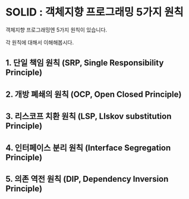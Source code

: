 # SOLID : 객체지향 프로그래밍 5가지 원칙

객체지향 프로그래밍엔 5가지 원칙이 있습니다.

각 원칙에 대해서 이해해봅시다.



## 1. 단일 책임 원칙 (SRP, Single Responsibility Principle)





## 2. 개방 폐쇄의 원칙 (OCP, Open Closed Principle)







## 3. 리스코프 치환 원칙 (LSP, LIskov substitution Principle)





## 4. 인터페이스 분리 원칙 (Interface Segregation Principle)







## 5. 의존 역전 원칙 (DIP, Dependency Inversion Principle)







